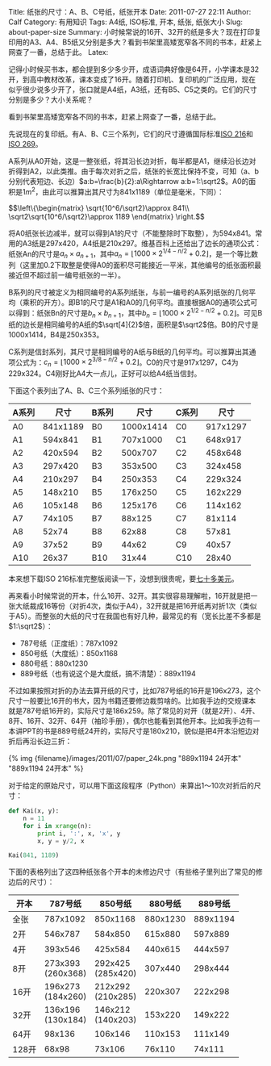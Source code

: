 Title: 纸张的尺寸：A、B、C号纸，纸张开本
Date: 2011-07-27 22:11
Author: Calf
Category: 有用知识
Tags: A4纸, ISO标准, 开本, 纸张, 纸张大小
Slug: about-paper-size
Summary: 小时候常说的16开、32开的纸是多大？现在打印复印用的A3、A4、B5纸又分别是多大？看到书架里高矮宽窄各不同的书本，赶紧上网查了一番，总结于此。
Latex:

记得小时候买书本，都会提到多少多少开，成语词典好像是64开，小学课本是32开，到高中教材改革，课本变成了16开。随着打印机、复印机的广泛应用，现在似乎很少说多少开了，张口就是A4纸，A3纸，还有B5、C5之类的。它们的尺寸分别是多少？大小关系呢？

看到书架里高矮宽窄各不同的书本，赶紧上网查了一番，总结于此。

<!--more-->

先说现在的复印纸。有A、B、C三个系列，它们的尺寸遵循国际标准[ISO 216][]和[ISO 269][]。

A系列从A0开始，这是一整张纸，将其沿长边对折，每半都是A1，继续沿长边对折得到A2，以此类推。由于每次对折之后，纸张的长宽比保持不变，可知（a、b分别代表短边、长边）$a:b=\frac{b}{2}:a\Rightarrow a:b=1:\sqrt2$。A0的面积是$1m^2$，由此可以推算出其尺寸为841x1189（单位是毫米，下同）：

$$\left\\{\begin{matrix} \sqrt{10^6/\sqrt2}\approx 841\\\\ \sqrt2\sqrt{10^6/\sqrt2}\approx 1189 \end{matrix} \right.$$

将A0纸张长边减半，就可以得到A1的尺寸（不能整除时下取整），为594x841。常用的A3纸是297x420，A4纸是210x297。维基百科上还给出了边长的通项公式：纸张An的尺寸是$a_n \times a_{n+1}$，其中$a_n=\left \lfloor 1000\times 2^{1/4-n/2}+0.2 \right \rfloor$，是一个等比数列（这里加0.2下取整是使得A0的面积尽可能接近一平米，其他编号的纸张面积最接近但不超过前一编号纸张的一半）。

B系列的尺寸被定义为相同编号的A系列纸张，与前一编号的A系列纸张的几何平均（乘积的开方）。即B1的尺寸是A1和A0的几何平均。直接根据A0的通项公式可以得到：纸张Bn的尺寸是$b_n\times b_{n+1}$，其中$b_n=\left \lfloor 1000\times 2^{1/2-n/2}+0.2 \right \rfloor$。可见B纸的边长是相同编号的A纸的$\sqrt[4]{2}$倍，面积是$\sqrt2$倍。B0的尺寸是1000x1414，B4是250x353。

C系列是信封系列，其尺寸是相同编号的A纸与B纸的几何平均。可以推算出其通项公式为：$c_n=\left \lfloor 1000\times 2^{3/8-n/2}+0.2 \right \rfloor$。C0的尺寸是917x1297，C4为229x324。C4刚好比A4大一点儿，正好可以给A4纸当信封。

下面这个表列出了A、B、C三个系列纸张的尺寸：

A系列 | 尺寸     | B系列 | 尺寸      | C系列 | 尺寸
----- | -------- | ----- | --------- | ----- | --------
A0    | 841x1189 | B0    | 1000x1414 | C0    | 917x1297
A1    | 594x841  | B1    | 707x1000  | C1    | 648x917
A2    | 420x594  | B2    | 500x707   | C2    | 458x648
A3    | 297x420  | B3    | 353x500   | C3    | 324x458
A4    | 210x297  | B4    | 250x353   | C4    | 229x324
A5    | 148x210  | B5    | 176x250   | C5    | 162x229
A6    | 105x148  | B6    | 125x176   | C6    | 114x162
A7    | 74x105   | B7    | 88x125    | C7    | 81x114
A8    | 52x74    | B8    | 62x88     | C8    | 57x81
A9    | 37x52    | B9    | 44x62     | C9    | 40x57
A10   | 26x37    | B10   | 31x44     | C10   | 28x40

本来想下载ISO 216标准完整版阅读一下，没想到很贵呢，要[七十多美元][]。

再来看小时候常说的开本，什么16开、32开。其实很容易理解啦，16开就是把一张大纸裁成16等份（对折4次，类似于A4），32开就是把16开纸再对折1次（类似于A5）。而整张的大纸的尺寸在我国也有好几种，最常见的有（宽长比差不多都是$1:\sqrt2$）：

-   787号纸（正度纸）：787x1092
-   850号纸（大度纸）：850x1168
-   880号纸：880x1230
-   889号纸（也有说这个是大度纸，搞不清楚）：889x1194

不过如果按照对折的办法去算开纸的尺寸，比如787号纸的16开是196x273，这个尺寸一般要比16开的书大，因为书籍还要修边裁剪啥的。比如我手边的交规课本就是787号纸16开的，实际尺寸是186x259。除了常见的对开（就是2开）、4开、8开、16开、32开、64开（袖珍手册），偶尔也能看到其他开本。比如我手边有一本讲PPT的书是889号纸24开的，实际尺寸是180x210，貌似是把4开本沿短边对折后再沿长边三折：

{% img {filename}/images/2011/07/paper_24k.png "889x1194 24开本" "889x1194 24开本" %}

对于给定的原始尺寸，可以用下面这段程序（Python）来算出1～10次对折后的尺寸：

```python
def Kai(x, y):
    n = 11
    for i in xrange(n):
        print i, ':', x, 'x', y
        x, y = y/2, x

Kai(841, 1189)
```

下面的表格列出了这四种纸张各个开本的未修边尺寸（有些格子里列出了常见的修边后的尺寸）：

开本  | 787号纸               | 850号纸               | 880号纸  | 889号纸
----- | --------------------- | --------------------- | -------- | --------
全张  | 787x1092              | 850x1168              | 880x1230 | 889x1194
2开   | 546x787               | 584x850               | 615x880  | 597x889
4开   | 393x546               | 425x584               | 440x615  | 444x597
8开   | 273x393<br/>(260x368) | 292x425<br/>(285x420) | 307x440  | 298x444
16开  | 196x273<br/>(184x260) | 212x292<br/>(210x285) | 220x307  | 222x298
32开  | 136x196<br/>(130x184) | 146x212<br/>(140x203) | 153x220  | 149x222
64开  | 98x136                | 106x146               | 110x153  | 111x149
128开 | 68x98                 | 73x106                | 76x110   | 74x111

  [ISO 216]: http://en.wikipedia.org/wiki/A4_paper "ISO 216"
  [ISO 269]: http://en.wikipedia.org/wiki/ISO_269 "ISO 269"
  [七十多美元]: http://webstore.ansi.org/RecordDetail.aspx?sku=ISO+216%3a2007 "购买ISO 216标准"

